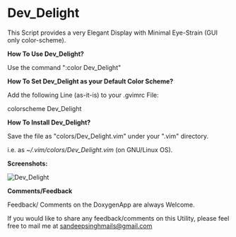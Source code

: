 Dev_Delight
===========

This Script provides a very Elegant Display with Minimal Eye-Strain (GUI only color-scheme).


**How To Use Dev_Delight?**

Use the command ":color Dev_Delight"


**How To Set Dev_Delight as your Default Color Scheme?**

Add the following Line (as-it-is) to your .gvimrc File:

colorscheme Dev_Delight


**How To Install Dev_Delight?**

Save the file as "colors/Dev_Delight.vim" under your ".vim" directory. 

i.e. as *~/.vim/colors/Dev_Delight.vim* (on GNU/Linux OS).


**Screenshots:**


![Dev_Delight](https://raw.github.com/sandeepsinghmails/Dev_Delight/master/Images/Screenshot_1.jpeg)


**Comments/Feedback**

Feedback/ Comments on the DoxygenApp are always Welcome.

If you would like to share any feedback/comments on this Utility, please feel free to mail me at sandeepsinghmails@gmail.com
